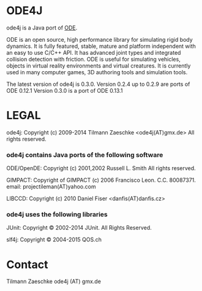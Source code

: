 ODE4J
=====

ode4j is a Java port of [ODE](http://www.ode.org/).

ODE is an open source, high performance library for simulating rigid body dynamics. It is fully featured, stable, mature and platform independent with an easy to use C/C++ API. It has advanced joint types and integrated collision detection with friction. ODE is useful for simulating vehicles, objects in virtual reality environments and virtual creatures.
It is currently used in many computer games, 3D authoring tools and simulation tools.

The latest version of ode4j is 0.3.0.
Version 0.2.4 up to 0.2.9 are ports of ODE 0.12.1
Version 0.3.0 is a port of ODE 0.13.1

LEGAL
=====

ode4j:
Copyright  (c) 2009-2014 Tilmann Zaeschke <ode4j(AT)gmx.de>
All rights reserved.


### ode4j contains Java ports of the following software

ODE/OpenDE:
Copyright  (c) 2001,2002 Russell L. Smith
All rights reserved.

GIMPACT:
Copyright of GIMPACT (c) 2006 Francisco Leon. C.C. 80087371.
email: projectileman(AT)yahoo.com

LIBCCD:
Copyright (c) 2010 Daniel Fiser <danfis(AT)danfis.cz>


### ode4j uses the following libraries

JUnit: 
Copyright © 2002-2014 JUnit. All Rights Reserved. 

slf4j: 
Copyright © 2004-2015 QOS.ch


Contact
=======

Tilmann Zaeschke
ode4j (AT) gmx.de

